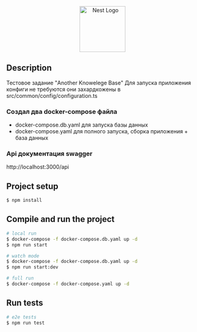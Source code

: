 <p align="center">
  <a href="http://nestjs.com/" target="blank"><img src="https://nestjs.com/img/logo-small.svg" width="120" alt="Nest Logo" /></a>
</p>

[circleci-image]: https://img.shields.io/circleci/build/github/nestjs/nest/master?token=abc123def456
[circleci-url]: https://circleci.com/gh/nestjs/nest



## Description
Тестовое задание "Another Knowelege Base"
Для запуска приложения конфиги не требуются они захардкожены в src/common/config/configuration.ts  

### Создал два docker-compose файла
 -  docker-compose.db.yaml для запуска базы данных
 -  docker-compose.yaml для полного запуска, сборка приложения + база данных

### Api документация swagger  
http://localhost:3000/api


## Project setup

```bash
$ npm install
```

## Compile and run the project

```bash
# local run
$ docker-compose -f docker-compose.db.yaml up -d
$ npm run start

# watch mode
$ docker-compose -f docker-compose.db.yaml up -d
$ npm run start:dev

# full run
$ docker-compose -f docker-compose.yaml up -d
```

## Run tests

```bash
# e2e tests
$ npm run test

```

